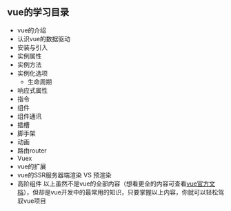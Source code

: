 ## vue的学习目录
- vue的介绍
- 认识vue的数据驱动
- 安装与引入
- 实例属性
- 实例方法
- 实例化选项
  * 生命周期
- 响应式属性
- 指令
- 组件
- 组件通讯
- 插槽
- 脚手架
- 动画
- 路由router
- Vuex
- vue的扩展
- vue的SSR服务器端渲染 VS 预渲染
- 高阶组件
以上虽然不是vue的全部内容（想看更全的内容可查看[vue官方文档](https://cn.vuejs.org/v2/api/)），但却是vue开发中的最常用的知识，只要掌握以上内容，你就可以轻松驾驭vue项目